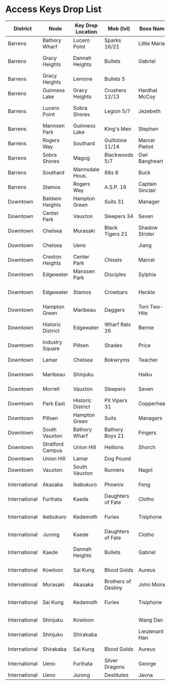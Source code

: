 # Access Keys Drop List

| **District**      | **Node**           | **Key Drop Location** | **Mob (lvl)**    | **Boss Name**      | **Boss Coordinates**     |
|-------------------|--------------------|-----------------------|------------------|--------------------|---------------------------|
| Barrens           | Bathory Wharf      | Lucero Point          | Sparks 16/21     | Little Maria       | X: -708, Y: 1, Z: -325    |
| Barrens           | Gracy Heights      | Dannah Heights        | Bullets          | Gabriel            | X: 172, Y: 25, Z: -1111   |
| Barrens           | Gracy Heights      | Lemone                | Bullets 5        |                    |                           |
| Barrens           | Guinness Lake      | Gracy Heights         | Crushers 12/13   | Hardhat McCoy      | X: -641, Y: 1, Z: -1246   |
| Barrens           | Lucero Point       | Sobra Shores          | Legion 5/7       | Jezebeth           | X: -469, Y: 73, Z: -1264  |
| Barrens           | Mannsen Park       | Guinness Lake         | King's Men       | Stephen            | X: -920, Y: 1, Z: -630    |
| Barrens           | Rogers Way         | Southard              | Guillotine 11/14 | Marcel Pietiot     | X: -332, Y: 1, Z: -1661   |
| Barrens           | Sobra Shores       | Magog                 | Blackwoods 5/7   | Owl Bangheart      | X: 340, Y: 37, Z: -484    |
| Barrens           | Southard           | Mannsdale Hous.       | 88s 8            | Buck               | X: 136, Y: 3, Z: -845     |
| Barrens           | Stamos             | Rogers Way            | A.S.P. 16        | Captain Sinclair   | X: -866, Y: 67, Z: -364   |
| Downtown          | Baldwin Heights    | Hampton Green         | Suits 31         | Manager            | X: 180, Y: 193, Z: -42    |
| Downtown          | Center Park        | Vauxton               | Sleepers 34      | Seven              | X: -785, Y: 1, Z: -337    |
| Downtown          | Chelsea            | Murasaki              | Black Tigers 21  | Shadow Strider     |                           |
| Downtown          | Chelsea            | Ueno                  |                  | Jiang              | X: -240, Y: 3, Z: 137     |
| Downtown          | Creston Heights    | Center Park           | Chisels          | Marcel             | X: -783, Y: 33, Z: -53    |
| Downtown          | Edgewater          | Manssen Park          | Disciples        | Sylphia            |                           |
| Downtown          | Edgewater          | Stamos                | Crowbars         | Heckle             | X: -455, Y: -18, Z: -103  |
| Downtown          | Hampton Green      | Maribeau              | Daggers          | Toni Two-Hits      | X: -10, Y: 7, Z: -403     |
| Downtown          | Historic District | Edgewater             | Wharf Rats 26    | Bernie             | X: -1969, Y: -6, Z: -1155 |
| Downtown          | Industry Square    | Pillsen               | Shades           | Price              | X: -303, Y: 147, Z: 298   |
| Downtown          | Lamar              | Chelsea               | Bokwryms         | Teacher            | X: 304, Y: 33, Z: -833    |
| Downtown          | Maribeau           | Shinjuku              |                  | Haiku              | X: 88, Y: 1, Z: 227       |
| Downtown          | Morrell            | Vauxton               | Sleepers         | Seven              | X: -785, Y: 1, Z: -337    |
| Downtown          | Park East          | Historic District     | Pit Vipers 31    | Copperhead         | X: -895, Y: 0, Z: -503    |
| Downtown          | Pillsen            | Hampton Green         | Suits            | Managers           | X: 180, Y: 193, Z: -42    |
| Downtown          | South Vauxton      | Bathory Wharf         | Bathory Boys 21  | Fingers            | X: -1009, Y: -6, Z: 513   |
| Downtown          | Stratford Campus   | Union Hill            | Hellions         | Shorch             | X: 140, Y: 115, Z: 651    |
| Downtown          | Union Hill         | Lamar                 | Dog Pound        |                    |                           |
| Downtown          | Vauxton            | South Vauxton         | Runners          | Nagol              | X: -1877, Y: 0, Z: -772   |
| International     | Akasaka            | Ikebukuro             | Phoenix          | Feng               | X: 950, Y: -15, Z: 50     |
| International     | Furihata           | Kaede                 | Daughters of Fate| Clotho             | X: 193, Y: -4, Z: -434    |
| International     | Ikebukuro          | Kedemoth              | Furies           | Tisiphone          | X: 825, Y: 209, Z: -988   |
| International     | Jurong             | Kaede                 | Daughters of Fate| Clotho             | X: 193, Y: -4, Z: -434    |
| International     | Kaede              | Dannah Heights        | Bullets          | Gabriel            | X: 172, Y: 25, Z: -1111   |
| International     | Kowloon            | Sai Kung              | Blood Golds      | Aureus             | X: 530, Y: -4, Z: -115    |
| International     | Murasaki           | Akasaka               | Brothers of Destiny | John Moira        | X: 208, Y: -2, Z: -97     |
| International     | Sai Kung           | Kedemoth              | Furies           | Tisiphone          | X: 825, Y: 209, Z: -988   |
| International     | Shinjuku           | Kowloon               |                  | Wang Dan           | X: 420, Y: 0, Z: 578      |
| International     | Shinjuku           | Shirakaba             |                  | Lieutenant Han     |                           |
| International     | Shirakaba          | Sai Kung              | Blood Golds      | Aureus             | X: 530, Y: -4, Z: -115    |
| International     | Ueno               | Furihata              | Silver Dragons   | George             | X: -209, Y: 1, Z: -733    |
| International     | Ueno               | Jurong                | Destitutes       | Javna              |                           |
